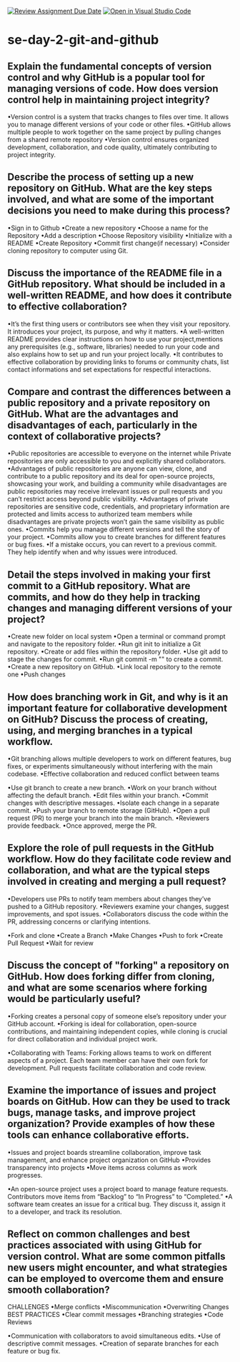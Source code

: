 [![Review Assignment Due Date](https://classroom.github.com/assets/deadline-readme-button-22041afd0340ce965d47ae6ef1cefeee28c7c493a6346c4f15d667ab976d596c.svg)](https://classroom.github.com/a/8wgCKhpZ)
[![Open in Visual Studio Code](https://classroom.github.com/assets/open-in-vscode-2e0aaae1b6195c2367325f4f02e2d04e9abb55f0b24a779b69b11b9e10269abc.svg)](https://classroom.github.com/online_ide?assignment_repo_id=15591826&assignment_repo_type=AssignmentRepo)
# se-day-2-git-and-github
## Explain the fundamental concepts of version control and why GitHub is a popular tool for managing versions of code. How does version control help in maintaining project integrity?

•Version control is a system that tracks changes to files over time. It allows you to manage different versions of your code or other files.
•GitHub allows multiple people to work together on the same project by pulling changes from a shared remote repository
•Version control ensures organized development, collaboration, and code quality, ultimately contributing to project integrity.

## Describe the process of setting up a new repository on GitHub. What are the key steps involved, and what are some of the important decisions you need to make during this process?

•Sign in to Github
•Create a new repository 
•Choose a name for the Repository 
•Add a description 
•Choose Repository visibility
•Initialize with a README
•Create Repository 
•Commit first change(if necessary)
•Consider cloning repository to computer using Git.

## Discuss the importance of the README file in a GitHub repository. What should be included in a well-written README, and how does it contribute to effective collaboration?
•It’s the first thing users or contributors see when they visit your repository. It introduces your project, its purpose, and why it matters.
•A well-written README provides clear instructions on how to use your project,mentions any prerequisites (e.g., software, libraries) needed to run your code and also explains how to set up and run your project locally.
•It contributes to effective collaboration by providing links to forums or community chats, list contact informations and set expectations for respectful interactions.

## Compare and contrast the differences between a public repository and a private repository on GitHub. What are the advantages and disadvantages of each, particularly in the context of collaborative projects?
•Public repositories are accessible to everyone on the internet while Private repositories are only accessible to you and explicitly shared collaborators.
•Advantages of public repositories are anyone can view, clone, and contribute to a public repository and its deal for open-source projects, showcasing your work, and building a community while disadvantages are public repositories may receive irrelevant issues or pull requests and you can’t restrict access beyond public visibility.
•Advantages of private repositories are sensitive code, credentials, and proprietary information are protected and limits access to authorized team members while disadvantages are private projects won’t gain the same visibility as public ones.
•Commits help you manage different versions and tell the story of your project.
•Commits allow you to create branches for different features or bug fixes.
•If a mistake occurs, you can revert to a previous commit. They help identify when and why issues were introduced.

## Detail the steps involved in making your first commit to a GitHub repository. What are commits, and how do they help in tracking changes and managing different versions of your project?
•Create new folder on local system
•Open a terminal or command prompt and navigate to the repository folder.
•Run git init to initialize a Git repository.
•Create or add files within the repository folder.
•Use git add to stage the changes for commit.
•Run git commit -m "" to create a commit.
•Create a new repository on GitHub.
•Link local repository to the remote one 
•Push changes

## How does branching work in Git, and why is it an important feature for collaborative development on GitHub? Discuss the process of creating, using, and merging branches in a typical workflow.
•Git branching allows multiple developers to work on different features, bug fixes, or experiments simultaneously without interfering with the main codebase.
•Effective collaboration and reduced conflict between teams

•Use git branch to create a new branch.
•Work on your branch without affecting the default branch.
•Edit files within your branch.
•Commit changes with descriptive messages.
•Isolate each change in a separate commit.
•Push your branch to remote storage (GitHub).
•Open a pull request (PR) to merge your branch into the main branch.
•Reviewers provide feedback.
•Once approved, merge the PR.

## Explore the role of pull requests in the GitHub workflow. How do they facilitate code review and collaboration, and what are the typical steps involved in creating and merging a pull request?
•Developers use PRs to notify team members about changes they’ve pushed to a GitHub repository.
•Reviewers examine your changes, suggest improvements, and spot issues.
•Collaborators discuss the code within the PR, addressing concerns or clarifying intentions.

•Fork and clone
•Create a Branch
•Make Changes
•Push to fork
•Create Pull Request
•Wait for review


## Discuss the concept of "forking" a repository on GitHub. How does forking differ from cloning, and what are some scenarios where forking would be particularly useful?
•Forking creates a personal copy of someone else’s repository under your GitHub account.
•Forking is ideal for collaboration, open-source contributions, and maintaining independent copies, while cloning is crucial for direct collaboration and individual project work. 

•Collaborating with Teams:
Forking allows teams to work on different aspects of a project.
Each team member can have their own fork for development.
Pull requests facilitate collaboration and code review.

## Examine the importance of issues and project boards on GitHub. How can they be used to track bugs, manage tasks, and improve project organization? Provide examples of how these tools can enhance collaborative efforts.
•Issues and project boards streamline collaboration, improve task management, and enhance project organization on GitHub
•Provides transparency into projects
•Move items across columns as work progresses.

•An open-source project uses a project board to manage feature requests. Contributors move items from “Backlog” to “In Progress” to “Completed.”
•A software team creates an issue for a critical bug. They discuss it, assign it to a developer, and track its resolution.


## Reflect on common challenges and best practices associated with using GitHub for version control. What are some common pitfalls new users might encounter, and what strategies can be employed to overcome them and ensure smooth collaboration?
CHALLENGES 
•Merge conflicts
•Miscommunication 
•Overwriting Changes 
BEST PRACTICES
•Clear commit messages
•Branching strategies 
•Code Reviews 

•Communication with collaborators to avoid simultaneous edits.
•Use of descriptive commit messages. 
•Creation of separate branches for each feature or bug fix. 
